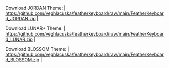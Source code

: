 Download JORDAN Theme: | https://github.com/veghlacuska/featherkeyboard/raw/main/FeatherKeyboard_JORDAN.zip |

Download LUNAR+ Theme: | https://github.com/veghlacuska/featherkeyboard/raw/main/FeatherKeyboard_LUNAR.zip |

Download BLOSSOM Theme: | https://github.com/veghlacuska/featherkeyboard/raw/main/FeatherKeyboard_BLOSSOM.zip |
